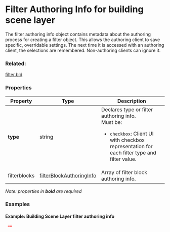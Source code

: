 # Filter Authoring Info for building scene layer

The filter authoring info object contains metadata about the authoring process for creating a filter object. This allows the authoring client to save specific, overridable settings.  The next time it is accessed with an authoring client, the selections are remembered. Non-authoring clients can ignore it.

### Related:

[filter.bld](filter.bld.md)
### Properties

| Property | Type | Description |
| --- | --- | --- |
| **type** | string | Declares type or filter authoring info.<div>Must be:<ul><li>`checkbox`: Client UI with checkbox representation for each filter type and filter value.</li></ul></div> |
| filterblocks | [filterBlockAuthoringInfo](filterBlockAuthoringInfo.bld.md) | Array of filter block authoring info. |

*Note: properties in **bold** are required*

### Examples 

#### Example: Building Scene Layer filter authoring info 

```json
 "" 
```

